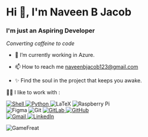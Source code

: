 <h1>Hi 👋, I'm Naveen B Jacob</h1>
<h3>I'm just an Aspiring Developer</h3>
<em>Converting caffeine to code</em>

- 🔭 I’m currently working in Azure.

- 📫 How to reach me naveenbjacob123@gmail.com

- ✨ Find the soul in the project that keeps you awake. </br>

<p>👨‍💻 I like to work with :</p>
<!-- <a></a> -->
<a href="https://github.com/GameFreat?tab=repositories&q=&type=&language=shell&sort=">
    <img alt="Shell" src="https://img.shields.io/badge/Shell%20-%4cd434.svg?&style=for-the-badge&logoColor=white"/>
</a>
<a href="https://github.com/GameFreat/Website-risk-prediction-and-prevention" target="_blank">
    <img alt="Python" src="https://img.shields.io/badge/python%20-%2314354C.svg?&style=for-the-badge&logo=python&logoColor=white"/>
</a>
<img alt="LaTeX" src="https://img.shields.io/badge/latex%20-%23008080.svg?&style=for-the-badge&logo=latex&logoColor=white"/>
<img alt="Raspberry Pi" src="https://img.shields.io/badge/-Raspberry%20Pi-C51A4A?style=for-the-badge&logo=Raspberry-Pi"/>
<!-- <img alt="Arduino" src="https://img.shields.io/badge/-Arduino-00979D?style=for-the-badge&logo=Arduino&logoColor=white"/> -->

</br>
<img alt="Figma" src="https://img.shields.io/badge/figma%20-%23F24E1E.svg?&style=for-the-badge&logo=figma&logoColor=white"/>
<img alt="Git" src="https://img.shields.io/badge/git%20-%23F05033.svg?&style=for-the-badge&logo=git&logoColor=white"/>
<a href="https://gitlab.com/NaveenJacob" target="_blank">
<img alt="GitLab" src="https://img.shields.io/badge/gitlab%20-%23181717.svg?&style=for-the-badge&logo=gitlab&logoColor=white"/>
</a>
<a href="https://github.com/NaveenBJacob" target="_blank">
<img alt="GitHub" src="https://img.shields.io/badge/github%20-%23121011.svg?&style=for-the-badge&logo=github&logoColor=white"/>
</a>
</br>
<a href="mailto:naveenbjacob123@gmail.com">
<img alt="Gmail" src="https://img.shields.io/badge/Gmail-D14836?style=for-the-badge&logo=gmail&logoColor=white" />
</a>
<a href="https://www.linkedin.com/in/naveen-b-jacob/"  target="_blank">
<img alt="LinkedIn" src="https://img.shields.io/badge/linkedin%20-%230077B5.svg?&style=for-the-badge&logo=linkedin&logoColor=white"/></a>

<p align="left"> <img src="https://komarev.com/ghpvc/?username=GameFreat&label=Profile%20views&color=0e75b6&style=flat" alt="GameFreat" /> </p>

